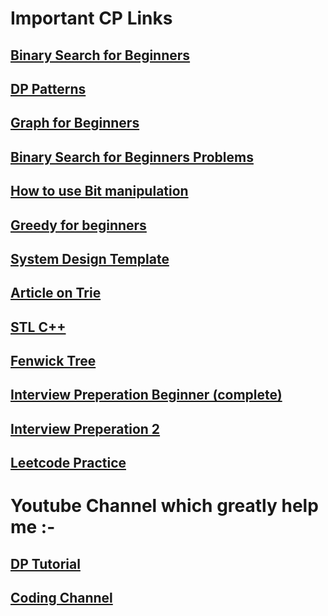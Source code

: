 # Important CP Links
 
## [Binary Search for Beginners ](https://leetcode.com/discuss/general-discussion/691825/binary-search-for-beginners-problems-patterns-sample-solutions)
## [DP Patterns ](https://leetcode.com/discuss/general-discussion/458695/dynamic-programming-patterns%3E)
## [Graph for Beginners ](https://leetcode.com/discuss/general-discussion/655708/graph-for-beginners-problems-pattern-sample-solutions/562734)
## [Binary Search for Beginners Problems ](https://leetcode.com/discuss/general-discussion/691825/binary-search-for-beginners-problems-patterns-sample-solutions)
## [How to use Bit manipulation ](https://leetcode.com/problems/sum-of-two-integers/discuss/84278/A-summary%3A-how-to-use-bit-manipulation-to-solve-problems-easily-and-efficiently)
## [Greedy for beginners ](https://leetcode.com/discuss/general-discussion/669996/greedy-for-beginners-problems-sample-solutions)
## [System Design Template](https://leetcode.com/discuss/career/229177/my-system-design-template)
## [Article on Trie](https://leetcode.com/discuss/general-discussion/680706/Article-on-Trie.-General-Template-and-List-of-problems)
## [STL C++](https://www.hackerearth.com/practice/notes/standard-template-library/)
## [Fenwick Tree](https://www.hackerearth.com/practice/notes/binary-indexed-tree-or-fenwick-tree/#c217533)
## [Interview Preperation Beginner (complete)](https://leetcode.com/discuss/general-discussion/698684/interview-preparation-for-beginners-ds-algorithms-os-system-design)
## [Interview Preperation 2](https://teachyourselfcs.com/)    
## [Leetcode Practice](https://seanprashad.com/leetcode-patterns/) 

# Youtube Channel which greatly help me :-

## [DP Tutorial](https://www.youtube.com/playlist?list=PL_z_8CaSLPWekqhdCPmFohncHwz8TY2Go) 
## [Coding Channel](https://www.youtube.com/channel/UC0zvY3yIBQTrSutsV-4yscQ) 
